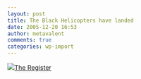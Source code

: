 ```yaml
---
layout: post
title: The Black Helicopters have landed
date: 2005-12-20 16:53
author: metavalent
comments: true
categories: wp-import
---
```

<!--Lead Photo --><a href="https://www.theregister.com/2005/10/14/google_earth_competition_results/print.html"><img src="https://web.archive.org/web/*/https://awebcamdarkly.com/">The Register</a>
